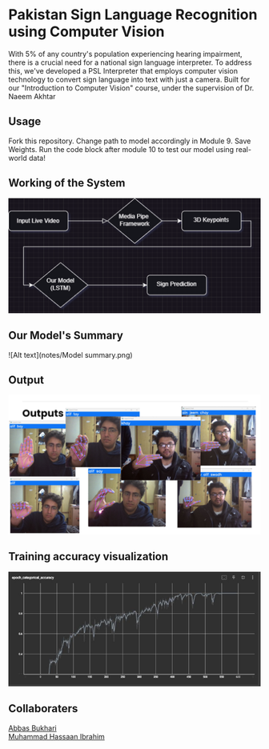 # Pakistan Sign Language Recognition using Computer Vision

With 5% of any country's population experiencing hearing impairment, there is a crucial need for a national sign language interpreter. To address this, we've developed a PSL Interpreter that employs computer vision technology to convert sign language into text with just a camera. 
Built for our "Introduction to Computer Vision" course, under the supervision of Dr. Naeem Akhtar

## Usage

Fork this repository. Change path to model accordingly in Module 9. Save Weights. Run the code block after module 10 to test our model using real-world data!

## Working of the System

![Alt text](notes/working.drawio.png)

## Our Model's Summary

![Alt text](notes/Model summary.png)

## Output

![Alt text](notes/results.png)


## Training accuracy visualization


![Alt text](notes/epoch_accuracy_tensorboard.jpg)


## Collaboraters 

[Abbas Bukhari](https://www.linkedin.com/in/muhammad-abbas-bukhari-7b0552233/)
<br>
[Muhammad Hassaan Ibrahim](https://www.linkedin.com/in/hassaanibrahim/)





